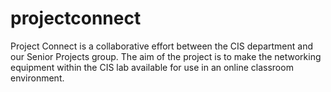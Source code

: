 projectconnect
==============
Project Connect is a collaborative effort between the CIS department and our Senior Projects group. The aim of the project is to make the networking equipment within the CIS lab available for use in an online classroom environment.

